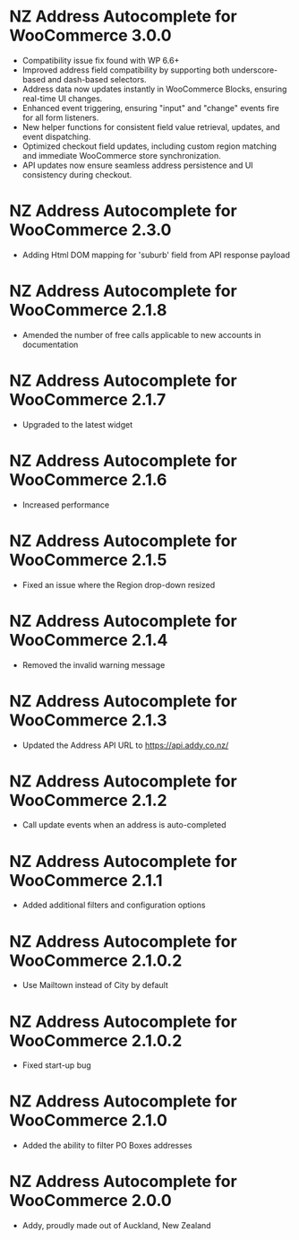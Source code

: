 # NZ Address Autocomplete for WooCommerce 3.0.0

- Compatibility issue fix found with WP 6.6+
- Improved address field compatibility by supporting both underscore-based and dash-based selectors.
- Address data now updates instantly in WooCommerce Blocks, ensuring real-time UI changes.
- Enhanced event triggering, ensuring "input" and "change" events fire for all form listeners.
- New helper functions for consistent field value retrieval, updates, and event dispatching.
- Optimized checkout field updates, including custom region matching and immediate WooCommerce store synchronization.
- API updates now ensure seamless address persistence and UI consistency during checkout. 

# NZ Address Autocomplete for WooCommerce 2.3.0

- Adding Html DOM mapping for 'suburb' field from API response payload

# NZ Address Autocomplete for WooCommerce 2.1.8

- Amended the number of free calls applicable to new accounts in documentation

# NZ Address Autocomplete for WooCommerce 2.1.7

- Upgraded to the latest widget

# NZ Address Autocomplete for WooCommerce 2.1.6

- Increased performance

# NZ Address Autocomplete for WooCommerce 2.1.5

- Fixed an issue where the Region drop-down resized

# NZ Address Autocomplete for WooCommerce 2.1.4

- Removed the invalid warning message

# NZ Address Autocomplete for WooCommerce 2.1.3

- Updated the Address API URL to https://api.addy.co.nz/

# NZ Address Autocomplete for WooCommerce 2.1.2

- Call update events when an address is auto-completed

# NZ Address Autocomplete for WooCommerce 2.1.1

- Added additional filters and configuration options

# NZ Address Autocomplete for WooCommerce 2.1.0.2

- Use Mailtown instead of City by default

# NZ Address Autocomplete for WooCommerce 2.1.0.2

- Fixed start-up bug

# NZ Address Autocomplete for WooCommerce 2.1.0

- Added the ability to filter PO Boxes addresses

# NZ Address Autocomplete for WooCommerce 2.0.0

- Addy, proudly made out of Auckland, New Zealand
